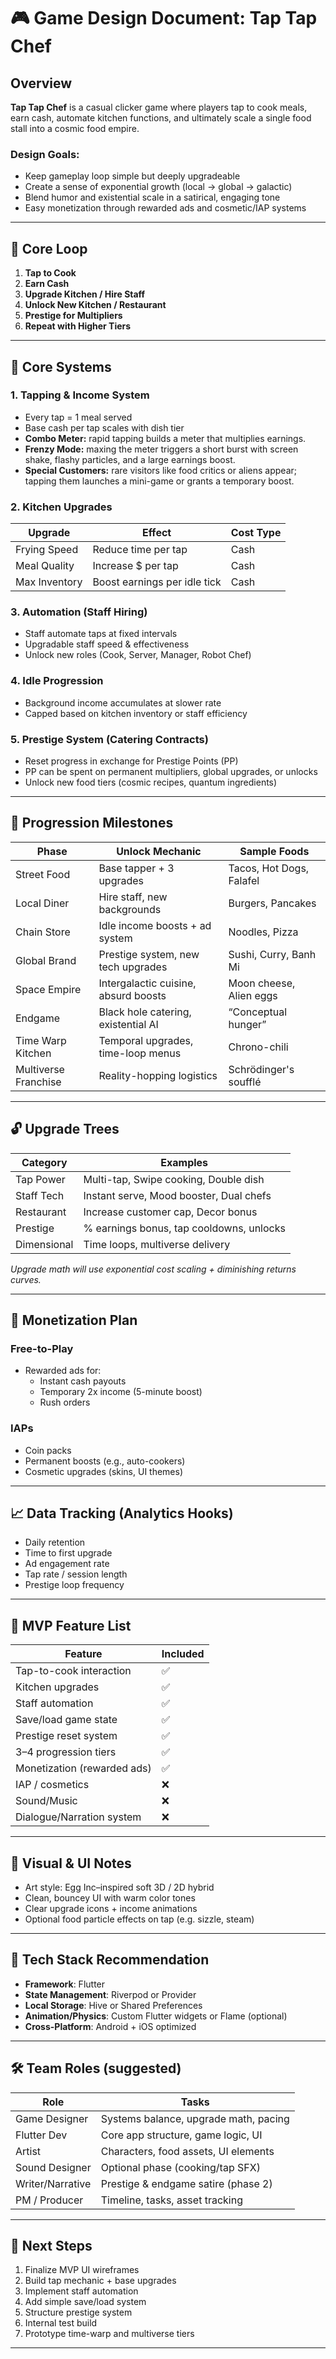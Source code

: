 # 🎮 Game Design Document: Tap Tap Chef

## Overview

**Tap Tap Chef** is a casual clicker game where players tap to cook meals, earn cash, automate kitchen functions, and ultimately scale a single food stall into a cosmic food empire.

### Design Goals:
- Keep gameplay loop simple but deeply upgradeable
- Create a sense of exponential growth (local → global → galactic)
- Blend humor and existential scale in a satirical, engaging tone
- Easy monetization through rewarded ads and cosmetic/IAP systems

---

## 🧠 Core Loop

1. **Tap to Cook**
2. **Earn Cash**
3. **Upgrade Kitchen / Hire Staff**
4. **Unlock New Kitchen / Restaurant**
5. **Prestige for Multipliers**
6. **Repeat with Higher Tiers**

---

## 🍔 Core Systems

### 1. **Tapping & Income System**
- Every tap = 1 meal served
- Base cash per tap scales with dish tier
- **Combo Meter:** rapid tapping builds a meter that multiplies earnings.
- **Frenzy Mode:** maxing the meter triggers a short burst with screen shake,
  flashy particles, and a large earnings boost.
- **Special Customers:** rare visitors like food critics or aliens appear; tapping them launches a mini-game or grants a temporary boost.

### 2. **Kitchen Upgrades**
| Upgrade        | Effect                        | Cost Type |
|----------------|-------------------------------|-----------|
| Frying Speed   | Reduce time per tap           | Cash      |
| Meal Quality   | Increase $ per tap            | Cash      |
| Max Inventory  | Boost earnings per idle tick  | Cash      |

### 3. **Automation (Staff Hiring)**
- Staff automate taps at fixed intervals
- Upgradable staff speed & effectiveness
- Unlock new roles (Cook, Server, Manager, Robot Chef)

### 4. **Idle Progression**
- Background income accumulates at slower rate
- Capped based on kitchen inventory or staff efficiency

### 5. **Prestige System (Catering Contracts)**
- Reset progress in exchange for Prestige Points (PP)
- PP can be spent on permanent multipliers, global upgrades, or unlocks
- Unlock new food tiers (cosmic recipes, quantum ingredients)

---

## 🚀 Progression Milestones

| Phase        | Unlock Mechanic                     | Sample Foods              |
|--------------|-------------------------------------|---------------------------|
| Street Food  | Base tapper + 3 upgrades            | Tacos, Hot Dogs, Falafel  |
| Local Diner  | Hire staff, new backgrounds         | Burgers, Pancakes         |
| Chain Store  | Idle income boosts + ad system      | Noodles, Pizza            |
| Global Brand | Prestige system, new tech upgrades  | Sushi, Curry, Banh Mi     |
| Space Empire | Intergalactic cuisine, absurd boosts| Moon cheese, Alien eggs   |
| Endgame      | Black hole catering, existential AI | “Conceptual hunger”       |
| Time Warp Kitchen | Temporal upgrades, time-loop menus | Chrono-chili |
| Multiverse Franchise | Reality-hopping logistics | Schrödinger's soufflé |

---

## 🔓 Upgrade Trees

| Category     | Examples                                  |
|--------------|-------------------------------------------|
| Tap Power    | Multi-tap, Swipe cooking, Double dish     |
| Staff Tech   | Instant serve, Mood booster, Dual chefs   |
| Restaurant   | Increase customer cap, Decor bonus        |
| Prestige     | % earnings bonus, tap cooldowns, unlocks  |
| Dimensional  | Time loops, multiverse delivery           |

*Upgrade math will use exponential cost scaling + diminishing returns curves.*

---

## 💸 Monetization Plan

### Free-to-Play
- Rewarded ads for:
  - Instant cash payouts
  - Temporary 2x income (5-minute boost)
  - Rush orders

### IAPs
- Coin packs
- Permanent boosts (e.g., auto-cookers)
- Cosmetic upgrades (skins, UI themes)

---

## 📈 Data Tracking (Analytics Hooks)

- Daily retention
- Time to first upgrade
- Ad engagement rate
- Tap rate / session length
- Prestige loop frequency

---

## 🧩 MVP Feature List

| Feature                         | Included |
|--------------------------------|----------|
| Tap-to-cook interaction        | ✅        |
| Kitchen upgrades               | ✅        |
| Staff automation               | ✅        |
| Save/load game state           | ✅        |
| Prestige reset system          | ✅        |
| 3–4 progression tiers          | ✅        |
| Monetization (rewarded ads)   | ✅        |
| IAP / cosmetics                | ❌        |
| Sound/Music                    | ❌        |
| Dialogue/Narration system     | ❌        |

---

## 🎨 Visual & UI Notes

- Art style: Egg Inc–inspired soft 3D / 2D hybrid
- Clean, bouncey UI with warm color tones
- Clear upgrade icons + income animations
- Optional food particle effects on tap (e.g. sizzle, steam)

---

## 🤖 Tech Stack Recommendation

- **Framework**: Flutter
- **State Management**: Riverpod or Provider
- **Local Storage**: Hive or Shared Preferences
- **Animation/Physics**: Custom Flutter widgets or Flame (optional)
- **Cross-Platform**: Android + iOS optimized

---

## 🛠 Team Roles (suggested)

| Role              | Tasks                                   |
|-------------------|------------------------------------------|
| Game Designer     | Systems balance, upgrade math, pacing    |
| Flutter Dev       | Core app structure, game logic, UI       |
| Artist            | Characters, food assets, UI elements     |
| Sound Designer    | Optional phase (cooking/tap SFX)         |
| Writer/Narrative  | Prestige & endgame satire (phase 2)      |
| PM / Producer     | Timeline, tasks, asset tracking          |

---

## 📍 Next Steps

1. Finalize MVP UI wireframes  
2. Build tap mechanic + base upgrades  
3. Implement staff automation  
4. Add simple save/load system  
5. Structure prestige system
6. Internal test build
7. Prototype time-warp and multiverse tiers

---
